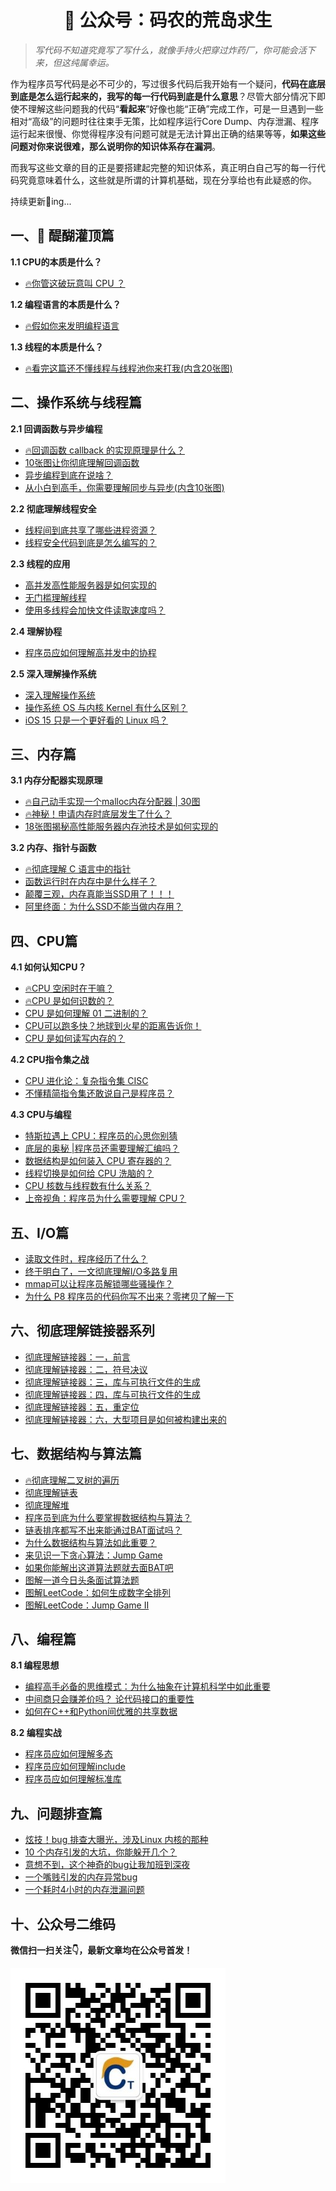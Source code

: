 <h1 align="center">&#x1F4DC 公众号：码农的荒岛求生</h1>

>*写代码不知道究竟写了写什么，就像手持火把穿过炸药厂，你可能会活下来，但这纯属幸运。*

作为程序员写代码是必不可少的，写过很多代码后我开始有一个疑问，**代码在底层到底是怎么运行起来的，我写的每一行代码到底是什么意思**？尽管大部分情况下即使不理解这些问题我的代码“**看起来**”好像也能“正确”完成工作，可是一旦遇到一些相对“高级”的问题时往往束手无策，比如程序运行Core Dump、内存泄漏、程序运行起来很慢、你觉得程序没有问题可就是无法计算出正确的结果等等，**如果这些问题对你来说很难，那么说明你的知识体系存在漏洞**。

而我写这些文章的目的正是要搭建起完整的知识体系，真正明白自己写的每一行代码究竟意味着什么，这些就是所谓的计算机基础，现在分享给也有此疑惑的你。

持续更新&#x1F4DD;ing... 




## 一、**🚀** 醍醐灌顶篇
**1.1 CPU的本质是什么？**

* [🔥你管这破玩意叫 CPU ？](http://mp.weixin.qq.com/s?__biz=Mzg4OTYzODM4Mw==&mid=2247485736&idx=1&sn=a70558b5200e840ef251e19a2eef099b&chksm=cfe995a8f89e1cbe8fab1240515f35ec90fb520d122ec60761b71a8664ae3af390689be370aa#rd)

**1.2 编程语言的本质是什么？**

* [🔥假如你来发明编程语言](http://mp.weixin.qq.com/s?__biz=Mzg4OTYzODM4Mw==&mid=2247485731&idx=1&sn=9f8dbed55312c6c10527496cf8e7a982&chksm=cfe995a3f89e1cb5608f5c69dc518227b2d737a2ed97f58d14b3d80a8a23b2d238e4780332ff#rd)

**1.3 线程的本质是什么？**
* [🔥看完这篇还不懂线程与线程池你来打我(内含20张图)](http://mp.weixin.qq.com/s?__biz=Mzg4OTYzODM4Mw==&mid=2247485705&idx=1&sn=1845875575601b23ed5cea0579c1f77e&chksm=cfe99589f89e1c9fdebda0327fd74f181ae693d43fb098ae55c84839bed810c6008cd201ac45#rd)



## 二、操作系统与线程篇

**2.1 回调函数与异步编程**

* [🔥回调函数 callback 的实现原理是什么？](http://mp.weixin.qq.com/s?__biz=Mzg4OTYzODM4Mw==&mid=2247486528&idx=1&sn=8fdb163df962fb69b9efa72d69a7ca65&chksm=cfe990c0f89e19d67c31bc2a049189d0d6835dd26daa129b7dd22fdaf15a481289fcd0dc2422#rd)
* [10张图让你彻底理解回调函数](http://mp.weixin.qq.com/s?__biz=Mzg4OTYzODM4Mw==&mid=2247485712&idx=1&sn=3d2750dfb693f41b2483b51b60a4f44c&chksm=cfe99590f89e1c860277fe1b22c3731ec4e3b61dbb5cd2a6d9548efbc709104a38d6da812517#rd)
* [异步编程到底在说啥？](http://mp.weixin.qq.com/s?__biz=Mzg4OTYzODM4Mw==&mid=2247486538&idx=1&sn=20b043c8728bcb1d1d708aa9d2f353be&chksm=cfe990caf89e19dcd68237d8d60b49a86de42a862bf0d9c991b7b021784e5acaa3d18b4ebf64#rd)
* [从小白到高手，你需要理解同步与异步(内含10张图)](http://mp.weixin.qq.com/s?__biz=Mzg4OTYzODM4Mw==&mid=2247485709&idx=1&sn=86738d509091e7ff0e0c16d4b9aa354f&chksm=cfe9958df89e1c9ba51c562359933ef954000717510741214250abf0d973c24f432fa20f4892#rd)

**2.2 彻底理解线程安全**

* [线程间到底共享了哪些进程资源？](http://mp.weixin.qq.com/s?__biz=Mzg4OTYzODM4Mw==&mid=2247485716&idx=1&sn=b90b4044d9ac0024c9a8fd7d7ba2122a&chksm=cfe99594f89e1c8226e3acec5d9a158a7e4b8b76cc3c3dc50be5de5742b5e4bcb1f62367ef1b#rd)
* [线程安全代码到底是怎么编写的？](http://mp.weixin.qq.com/s?__biz=Mzg4OTYzODM4Mw==&mid=2247485717&idx=1&sn=560036bc3431feee0b549fe60625ae23&chksm=cfe99595f89e1c83e39994c33afb85e938e377325716526e37763c59d539bd20e573a70142e9#rd)

**2.3 线程的应用**

* [高并发高性能服务器是如何实现的](http://mp.weixin.qq.com/s?__biz=Mzg4OTYzODM4Mw==&mid=2247485713&idx=1&sn=369203957fb922371535df891920dbc1&chksm=cfe99591f89e1c87c68a4e931492d86c1d31e9d83a9b500893106c1d0d5959a56d59f11de7d2#rd)
* [无门槛理解线程](http://mp.weixin.qq.com/s?__biz=Mzg4OTYzODM4Mw==&mid=2247485690&idx=1&sn=8e405ca98a98b7c7878219dc056e59b3&chksm=cfe9947af89e1d6c6bb6b77b93de15de35246faf9ec5805b95be196aabab8ec9c00992787777#rd)
* [使用多线程会加快文件读取速度吗？](http://mp.weixin.qq.com/s?__biz=Mzg4OTYzODM4Mw==&mid=2247485683&idx=1&sn=5c7a81c3f54e029bb1db551845c06df2&chksm=cfe99473f89e1d65b211d1e75d83882714eeea4be5c81550b35330078716466beb55e7294a44#rd)

**2.4 理解协程**

* [程序员应如何理解高并发中的协程](http://mp.weixin.qq.com/s?__biz=Mzg4OTYzODM4Mw==&mid=2247485715&idx=1&sn=b4cde5ef7afa9fad9904a415e1604076&chksm=cfe99593f89e1c850e631719bfd4c9e132c7d5ed8c66d53d36435cc096387e0f34f4e9dac7eb#rd)

**2.5 深入理解操作系统**

* [深入理解操作系统](https://appmvbjztgw5345.h5.xiaoeknow.com/v1/goods/goods_detail/p_609b990ce4b07163a65b978b?type=3)
* [操作系统 OS 与内核 Kernel 有什么区别？](http://mp.weixin.qq.com/s?__biz=Mzg4OTYzODM4Mw==&mid=2247485744&idx=1&sn=1b24a140d79238c7f68c975eb64332e6&chksm=cfe995b0f89e1ca6d58e6f6f882ce95312ab28df8946638b7f70848148f9424bc05720b91ba7#rd)
* [iOS 15 只是一个更好看的 Linux 吗？](http://mp.weixin.qq.com/s?__biz=Mzg4OTYzODM4Mw==&mid=2247485742&idx=1&sn=49784e594af5507e282f015e342a5178&chksm=cfe995aef89e1cb83966ff9ac76248e3f0b7b54daabb7b5b4a13c9c4d3c37e3199c251b89e7a#rd)



## 三、内存篇

**3.1 内存分配器实现原理**

* [🔥自己动手实现一个malloc内存分配器 | 30图](http://mp.weixin.qq.com/s?__biz=Mzg4OTYzODM4Mw==&mid=2247485718&idx=1&sn=1c6f4c3809d109e1a7c177cce605c5ab&chksm=cfe99596f89e1c8099fb6f5c7731343ba8fd0007ee6963f43ca36d9b1b0a6264f585da6da5c3#rd)
* [🔥神秘！申请内存时底层发生了什么？](http://mp.weixin.qq.com/s?__biz=Mzg4OTYzODM4Mw==&mid=2247485719&idx=1&sn=29d47752010326eb02edf6dadd505d4c&chksm=cfe99597f89e1c816425848abdf6ad01172a3b22136182e6aa75695f51531a00aff033808aa4#rd)
* [18张图揭秘高性能服务器内存池技术是如何实现的](http://mp.weixin.qq.com/s?__biz=Mzg4OTYzODM4Mw==&mid=2247485720&idx=1&sn=ea066dfd5df1edc180aca93c2a84f9a2&chksm=cfe99598f89e1c8e55511f187b8d5bb522abba817582f760d8124cf4b7d637a68121b4cc697a#rd)

**3.2 内存、指针与函数**

* [🔥彻底理解 C 语言中的指针](http://mp.weixin.qq.com/s?__biz=Mzg4OTYzODM4Mw==&mid=2247486577&idx=1&sn=308ba531d8462a545c954a1af1e55592&chksm=cfe990f1f89e19e73b2ae1fbd9233f1cb621ea1495b54121ab0f34fb533edc377a2ccf0e4545#rd)
* [函数运行时在内存中是什么样子？](http://mp.weixin.qq.com/s?__biz=Mzg4OTYzODM4Mw==&mid=2247485714&idx=1&sn=1a315fe4da87fde2758fc9dd5366ba01&chksm=cfe99592f89e1c84b87ebfbfbbbd9868ddf3e945666168122f57aa793e87787528b513e46e5d#rd)
* [颠覆三观，内存真能当SSD用了！！！](http://mp.weixin.qq.com/s?__biz=Mzg4OTYzODM4Mw==&mid=2247485993&idx=1&sn=33a12b20832dea37eea6463a88f7dfbc&chksm=cfe996a9f89e1fbf3dce7021b41b633e7ed86f41e8fe1bec8c6b5f8e6e00b09e3e57612c1979#rd)
* [阿里终面：为什么SSD不能当做内存用？](http://mp.weixin.qq.com/s?__biz=Mzg4OTYzODM4Mw==&mid=2247485784&idx=1&sn=aa1c2eba0aabf8777c53d793d8ed57d5&chksm=cfe995d8f89e1cce876c3cef40a23d75e7bda4f93d7085d5767c404c37534b2aaa275ce2ed12#rd)



## 四、CPU篇

**4.1 如何认知CPU？**

* [🔥CPU 空闲时在干嘛？](http://mp.weixin.qq.com/s?__biz=Mzg4OTYzODM4Mw==&mid=2247485728&idx=1&sn=34b0f80a91afbaaf0efcc50ce706e93c&chksm=cfe995a0f89e1cb6667d3e61743a0d931329b3efd796284154422f1fd370dd3f5e389f70f409#rd)
* [🔥CPU 是如何识数的？](http://mp.weixin.qq.com/s?__biz=Mzg4OTYzODM4Mw==&mid=2247485738&idx=1&sn=e9892327198b7f83a2cad0d1109c0eb7&chksm=cfe995aaf89e1cbc4b15c4277da45ef4e7960c3415b355eb15192eb3a03267bbe8d511a62e19#rd)
* [CPU 是如何理解 01 二进制的？](http://mp.weixin.qq.com/s?__biz=Mzg4OTYzODM4Mw==&mid=2247486427&idx=1&sn=c963bcfd683fe09830315932fa259cce&chksm=cfe9975bf89e1e4d920aca782dd40f33f5107cfbab8472aaed279816eb81a9c7d6096685de66#rd)
* [CPU可以跑多快？地球到火星的距离告诉你！](http://mp.weixin.qq.com/s?__biz=Mzg4OTYzODM4Mw==&mid=2247486514&idx=1&sn=b2f486ff9657dc8112accbf62f7b0992&chksm=cfe990b2f89e19a4c0aaae689677f8893c66d72f4ba62b3bc7328bebd2e81586a0a2ab3ca794#rd)
* [CPU 是如何读写内存的？](http://mp.weixin.qq.com/s?__biz=Mzg4OTYzODM4Mw==&mid=2247485860&idx=1&sn=d5b438cf2dc2eda96772f37e4b31366b&chksm=cfe99524f89e1c3242a7cd696ffbd57cd3eb9a5ac6a85fa2e70f82ecb0710a043d5f94cfd4b0#rd)

**4.2 CPU指令集之战**

* [CPU 进化论：复杂指令集 CISC](http://mp.weixin.qq.com/s?__biz=Mzg4OTYzODM4Mw==&mid=2247485740&idx=1&sn=5e21003aa245c64516225cbdec30fc25&chksm=cfe995acf89e1cbaf208a25999d6c9b08e505ea8b8a49564e08c63a819b0a4fa1160893a8047#rd)
* [不懂精简指令集还敢说自己是程序员？](http://mp.weixin.qq.com/s?__biz=Mzg4OTYzODM4Mw==&mid=2247485741&idx=1&sn=45afcce8e8e8ec198a9b09c32c1e6aa8&chksm=cfe995adf89e1cbb833ca61741028bee6ccfeb1e928efe60a3a8fcf1fa01da3df4ef49a063de#rd)

**4.3 CPU与编程**

* [特斯拉遇上 CPU：程序员的心思你别猜](http://mp.weixin.qq.com/s?__biz=Mzg4OTYzODM4Mw==&mid=2247485734&idx=1&sn=8b2499fbfde785086a19c78a7782ac8b&chksm=cfe995a6f89e1cb0b2866f5384dbe3d87a2c1c06c5313a499e3d99d9c142f04b77014ebb4896#rd)
* [底层的奥秘 |程序员还需要理解汇编吗？](http://mp.weixin.qq.com/s?__biz=Mzg4OTYzODM4Mw==&mid=2247486558&idx=1&sn=9639b382bf5ee31f71703947543c9bd3&chksm=cfe990def89e19c83d469410a4cfbde6c56656359a067a2cb9cdf52773968cbef15b83d48863#rd)
* [数据结构是如何装入 CPU 寄存器的？](http://mp.weixin.qq.com/s?__biz=Mzg4OTYzODM4Mw==&mid=2247486030&idx=1&sn=83d02968fbf0d5298a021616f4571b76&chksm=cfe996cef89e1fd878c3e0da93cc9d9b53f4b8ff0b1071fceefb1ee3026912e6c663c8e62fda#rd)
* [线程切换是如何给 CPU 洗脑的？](http://mp.weixin.qq.com/s?__biz=Mzg4OTYzODM4Mw==&mid=2247485963&idx=1&sn=4fc688198b9f6321f28c72aa6871ba0f&chksm=cfe9968bf89e1f9db46514a7d3cf17cb6318cfdfba1ff2d1754e9953576ba5739203ef30d5d2#rd)
* [CPU 核数与线程数有什么关系？](http://mp.weixin.qq.com/s?__biz=Mzg4OTYzODM4Mw==&mid=2247485900&idx=1&sn=36e943eb6fe9baaf9cce64b2295136c8&chksm=cfe9954cf89e1c5a83073f70e832d953e487781dbfe9c7cb55c5db241c80791bfc570e27daa8#rd)
* [上帝视角：程序员为什么需要理解 CPU？](http://mp.weixin.qq.com/s?__biz=Mzg4OTYzODM4Mw==&mid=2247485739&idx=1&sn=634953c23afa2b41c195e634bad1cb27&chksm=cfe995abf89e1cbdcaf9fa221420538a700987929ce0b9b4ae591bbbb83b577cac5def187631#rd)



## 五、I/O篇

* [读取文件时，程序经历了什么？](http://mp.weixin.qq.com/s?__biz=Mzg4OTYzODM4Mw==&mid=2247485706&idx=1&sn=bc5d6e4bf9ee5dccef520e5b2051d943&chksm=cfe9958af89e1c9c168a39e16f69bd028a06bf244fcc86bccd82a111ba51ebc8d4815eca7a94#rd)
* [终于明白了，一文彻底理解I/O多路复用](http://mp.weixin.qq.com/s?__biz=Mzg4OTYzODM4Mw==&mid=2247485708&idx=1&sn=d7c8bec26de6ddcaaff49eac0766dc87&chksm=cfe9958cf89e1c9a0da1a65d758691887a01f4d1eb64c72c013c33d01e534dbad105ce237df0#rd)
* [mmap可以让程序员解锁哪些骚操作？](http://mp.weixin.qq.com/s?__biz=Mzg4OTYzODM4Mw==&mid=2247486269&idx=1&sn=4e6cfd17ddaf5eff6c0dc6d2758573ab&chksm=cfe997bdf89e1eabb063477b84a7c673937d3074930db1d722c16cc40df14ca2db143b280933#rd)
* [为什么 P8 程序员的代码你写不出来？零拷贝了解一下](http://mp.weixin.qq.com/s?__biz=Mzg4OTYzODM4Mw==&mid=2247486374&idx=1&sn=9ae5bde0e08d8334457c2d72729cb4c3&chksm=cfe99726f89e1e30f07f888fed6511620fad1eecebfb6866f2a9c5e41c3818d7f877c245ea92#rd)



## 六、彻底理解链接器系列

* [彻底理解链接器：一，前言](http://mp.weixin.qq.com/s?__biz=Mzg4OTYzODM4Mw==&mid=2247485635&idx=1&sn=ef74c0f1334b6c2232c1224fb8f30236&chksm=cfe99443f89e1d55a20ce901c55c354a5a242e2afd7efb5faff812a6166a630dd44f302b9d64#rd)
* [彻底理解链接器：二，符号决议](http://mp.weixin.qq.com/s?__biz=Mzg4OTYzODM4Mw==&mid=2247485636&idx=1&sn=5012de3d460b367061f3c001e989f692&chksm=cfe99444f89e1d527ba0e48491323c28bf9e35a7f058e9c81fa67ace39c616ef127ba59edf4d#rd)
* [彻底理解链接器：三，库与可执行文件的生成](http://mp.weixin.qq.com/s?__biz=Mzg4OTYzODM4Mw==&mid=2247485637&idx=1&sn=2e7b9f80111e20b34b3a0f058a0048e4&chksm=cfe99445f89e1d534e9fdbe4e60ba999c7d7999961b4b0033bf9e1493f3fb67e5ac4bd4bac68#rd)
* [彻底理解链接器：四，库与可执行文件的生成](http://mp.weixin.qq.com/s?__biz=Mzg4OTYzODM4Mw==&mid=2247485638&idx=1&sn=307a13a7d2267cb88d0e5258138d853c&chksm=cfe99446f89e1d500e94edcd463bfbec7cd889d82a638b1fd06043d76b0234db3374d8109b5e#rd)
* [彻底理解链接器：五，重定位](http://mp.weixin.qq.com/s?__biz=Mzg4OTYzODM4Mw==&mid=2247485639&idx=1&sn=555db8097c309e237156c632cb94f3f7&chksm=cfe99447f89e1d51ff36fd2f57f19b96b24156af5a8c600d144632fe10a9d8775a0b54496527#rd)
* [彻底理解链接器：六，大型项目是如何被构建出来的](http://mp.weixin.qq.com/s?__biz=Mzg4OTYzODM4Mw==&mid=2247485640&idx=1&sn=1ababc83d8c1256d68400e2a71633531&chksm=cfe99448f89e1d5e887aeab3914c2fc8315703efb79718335c2ee5f78f5f790ec3d6da7bf603#rd)



## 七、数据结构与算法篇


* [🔥彻底理解二叉树的遍历](http://mp.weixin.qq.com/s?__biz=Mzg4OTYzODM4Mw==&mid=2247485650&idx=2&sn=d8074241576b27c183c4c4c08e2a6ece&chksm=cfe99452f89e1d44a16bdc341f6fe0fc45649e22635c99a56be96420a95a09e1e14ebd405c1b#rd)
* [彻底理解链表](http://mp.weixin.qq.com/s?__biz=Mzg4OTYzODM4Mw==&mid=2247486325&idx=1&sn=c2c6e11468bac9aa50dcc7f172f02c6d&chksm=cfe997f5f89e1ee304f4ba251b90af1ccdee043c6cb12c9a1658ab0e74dd42a4bd88ef1d87c2#rd)
* [彻底理解堆](http://mp.weixin.qq.com/s?__biz=Mzg4OTYzODM4Mw==&mid=2247485649&idx=1&sn=f930a1b2adf454a1d18b6e7677dec47e&chksm=cfe99451f89e1d475c5530f2f832a3d35b2da4ef0511daef5886eb87aa6383591236641b9f47#rd)
* [程序员到底为什么要掌握数据结构与算法？](http://mp.weixin.qq.com/s?__biz=Mzg4OTYzODM4Mw==&mid=2247485735&idx=1&sn=50941cd452d19297fa8f4ec60561e4f3&chksm=cfe995a7f89e1cb142098ac25f7a74fd6087aa3b639d0c7fa815dc0e82a3c37608843ca54999#rd)
* [链表排序都写不出来能通过BAT面试吗？](http://mp.weixin.qq.com/s?__biz=Mzg4OTYzODM4Mw==&mid=2247485695&idx=1&sn=b2a59276218eaf8f27366a3dbd6367fc&chksm=cfe9947ff89e1d6985c5e649694b7b95b6bc6f87869e95172e61d7cd5de2579fecf534214136#rd)
* [为什么数据结构与算法如此重要？](http://mp.weixin.qq.com/s?__biz=Mzg4OTYzODM4Mw==&mid=2247485687&idx=1&sn=5e16c8b8e92dcac893289111b7bbd365&chksm=cfe99477f89e1d61c7aa823f6fc571da98d3a41c239af310cfcc01ad3252e3f219a8b73319f4#rd)
* [来见识一下贪心算法：Jump Game](http://mp.weixin.qq.com/s?__biz=Mzg4OTYzODM4Mw==&mid=2247485685&idx=1&sn=71d39243bccdb9023f7ce55f4948a66c&chksm=cfe99475f89e1d63e598bc3c15e44b23b2f24dffbced86fbfa404fba9ea340fc389bac179af4#rd)
* [如果你能解出这道算法题就去面BAT吧](http://mp.weixin.qq.com/s?__biz=Mzg4OTYzODM4Mw==&mid=2247485678&idx=1&sn=683440d01f4ea84dac4b87c26dabb3f4&chksm=cfe9946ef89e1d78ff486154b1d0b771fc9758e05ceb44956672b6654fa1931e8339e5cbc186#rd)
* [图解一道今日头条面试算法题](http://mp.weixin.qq.com/s?__biz=Mzg4OTYzODM4Mw==&mid=2247485670&idx=1&sn=ab6745206b82e41bf76f797b224ea884&chksm=cfe99466f89e1d70f2a3d53f084d444cc8ad18563d983b54125a8b68487aabad19fd65568a36#rd)
* [图解LeetCode：如何生成数字全排列](http://mp.weixin.qq.com/s?__biz=Mzg4OTYzODM4Mw==&mid=2247485682&idx=1&sn=c1a623bb3983c37c3656484650378d9c&chksm=cfe99472f89e1d64ae82f0c83cb568d217d6acefa2292a19e120c5d0f683d5714844ac5617ce#rd)
* [图解LeetCode：Jump Game II](http://mp.weixin.qq.com/s?__biz=Mzg4OTYzODM4Mw==&mid=2247485686&idx=1&sn=0a4a2f158fdc4f3ca48e3246bc68776b&chksm=cfe99476f89e1d607c7c43bb288a4cd80a4c0ebbffbad0f95be6cfc94e9e7f110dc2989468ff#rd)



## 八、编程篇

**8.1 编程思想**

* [编程高手必备的思维模式：为什么抽象在计算机科学中如此重要](http://mp.weixin.qq.com/s?__biz=Mzg4OTYzODM4Mw==&mid=2247485698&idx=1&sn=1cc5bda41e24f4878a06f04dd6e03f31&chksm=cfe99582f89e1c946ffd65889f0dad7eb68e9d5cf2dfb7ecc04a221b404f0d454b619c5b4742#rd)
* [中间商只会赚差价吗？ 论代码接口的重要性](http://mp.weixin.qq.com/s?__biz=Mzg4OTYzODM4Mw==&mid=2247485688&idx=1&sn=a22ddb9eb327a13bb0fd874c852e771d&chksm=cfe99478f89e1d6ef0110cd4ad0d064a9af58a3c3fdcd803990745f542716823231202af4773#rd)
* [如何在C++和Python间优雅的共享数据](http://mp.weixin.qq.com/s?__biz=Mzg4OTYzODM4Mw==&mid=2247485689&idx=1&sn=503a44ee5319336cae430a20aadea788&chksm=cfe99479f89e1d6fe8ea94e9f82248c93545e5d65e037cf81a23a5690b68ba49c2350ffeb4a5#rd)

**8.2 编程实战**

* [程序员应如何理解多态](http://mp.weixin.qq.com/s?__biz=Mzg4OTYzODM4Mw==&mid=2247485694&idx=1&sn=eb033e6027ff8605bf9b7bd055e7d2b6&chksm=cfe9947ef89e1d68beac4bf660e6c8ddea4d14264b29e720063b20e2f32f5eff1005146a2301#rd)
* [程序员应如何理解include](http://mp.weixin.qq.com/s?__biz=Mzg4OTYzODM4Mw==&mid=2247485693&idx=1&sn=22dcce68800f3871b85ccdcbe3473047&chksm=cfe9947df89e1d6b5130917b5002ab1b5e1fdf2f02b19fd2058a5ebce74b4bd995af974633f3#rd)
* [程序员应如何理解标准库](http://mp.weixin.qq.com/s?__biz=Mzg4OTYzODM4Mw==&mid=2247485692&idx=1&sn=1b91971a7675d674c7e74ce47898a652&chksm=cfe9947cf89e1d6a383e694ff9b9af4d8907d9151f926de1602767a7a8051f8df1851e35069e#rd)




## 九、问题排查篇

* [炫技！bug 排查大曝光，涉及Linux 内核的那种](http://mp.weixin.qq.com/s?__biz=Mzg4OTYzODM4Mw==&mid=2247485726&idx=1&sn=5731eef2bc5862fd36233027eab5d82f&chksm=cfe9959ef89e1c889e47fd2ec263d05f2b0a1253d101526c7b39f6415cad4a4c2ad29d1ed349#rd)
* [10 个内存引发的大坑，你能躲开几个？](http://mp.weixin.qq.com/s?__biz=Mzg4OTYzODM4Mw==&mid=2247485723&idx=1&sn=0a4e79b07a0953e1ecd6a02061eb7706&chksm=cfe9959bf89e1c8dee9d2123ebb8bb599b146120e741afd020f38c1144df3a3d733bd19c4d65#rd)
* [意想不到，这个神奇的bug让我加班到深夜](http://mp.weixin.qq.com/s?__biz=Mzg4OTYzODM4Mw==&mid=2247485707&idx=1&sn=f2d783b86eec246b170f4ffa482a8d09&chksm=cfe9958bf89e1c9d6e8a0b9ecd4037e41104b0c72abbaf4be2a004330e5ba8173e5d67d660d6#rd)
* [一个嘴贱引发的内存异常bug](http://mp.weixin.qq.com/s?__biz=Mzg4OTYzODM4Mw==&mid=2247485664&idx=1&sn=6508e7c63230d97bd159b1a76f015be5&chksm=cfe99460f89e1d76b754486e2e9e9786488f2265c1f3604772488c1ae47e8b04429f8fb590d4#rd)
* [一个耗时4小时的内存泄漏问题](http://mp.weixin.qq.com/s?__biz=Mzg4OTYzODM4Mw==&mid=2247485662&idx=1&sn=7b2cba39faa0e574aa723b02cf18959a&chksm=cfe9945ef89e1d48df2971286b648ebf70745dcd5cf9b182e26f55fdba9f58c1911a4aa8b762#rd)



## 十、公众号二维码

**微信扫一扫关注&#x1F447;，最新文章均在公众号首发！** 

![avatar](imgs/ac1.jpg)